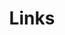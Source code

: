 ---
title: Links
links:
  - title: GitHub
    description: Aquí encontrarás el código fuente de la mayoría de proyectos documentados en este blog
    website: https://github.com/Pablo-Ortiz-Lopez
    image: https://github.githubassets.com/images/modules/logos_page/GitHub-Mark.png
  - title: Repositorio del blog
    description: Aquí encontrarás el código fuente de este blog.
    website: https://github.com/Pablo-Ortiz-Lopez/ortizma.com
    image: https://github.githubassets.com/images/modules/logos_page/GitHub-Mark.png
menu:
    main: 
        weight: 4
        params:
            icon: link

comments: false
---